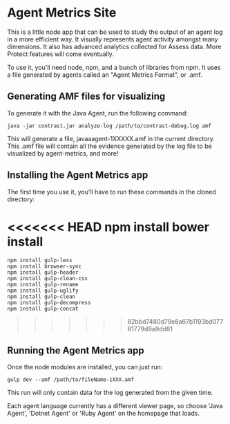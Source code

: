 # Agent Metrics Site

This is a little node app that can be used to study the output of an agent log in a more efficient way. It visually represents agent activity amongst many dimensions. It also has advanced analytics collected for Assess data. More Protect features will come eventually.

To use it, you'll need node, npm, and a bunch of libraries from npm. It uses a file generated by agents called an "Agent Metrics Format", or .amf. 

## Generating AMF files for visualizing
To generate it with the Java Agent, run the following command:

`java -jar contrast.jar analyze-log /path/to/contrast-debug.log amf`

This will generate a file, javaaagent-1XXXXX.amf in the current directory. This .amf file will contain all the evidence generated by the log file to be visualized by agent-metrics, and more!

## Installing the Agent Metrics app

The first time you use it, you'll have to run these commands in the cloned directory:

<<<<<<< HEAD
	npm install
	bower install
=======
	npm install gulp-less
	npm install browser-sync
	npm install gulp-header
	npm install gulp-clean-css
	npm install gulp-rename
	npm install gulp-uglify
	npm install gulp-clean
	npm install gulp-decompress
	npm install gulp-concat
>>>>>>> 82bbd7480d79e8a67b1193bd07781779d9a9dd81

## Running the Agent Metrics app

Once the node modules are installed, you can just run:

`gulp dev --amf /path/to/fileName-1XXX.amf`

This run will only contain data for the log generated from the given time.

Each agent language currently has a different viewer page, so choose 'Java Agent', 'Dotnet Agent' or 'Ruby Agent' on the homepage that loads.